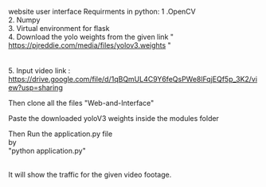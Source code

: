 website user interface
Requirments in python:
  1 .OpenCV </br>
  2. Numpy </br>
  3. Virtual environment for flask</br>
  4. Download the yolo weights from the given link " https://pjreddie.com/media/files/yolov3.weights "</br></br></br>
  5. Input video link : https://drive.google.com/file/d/1qBQmUL4C9Y6feQsPWe8lFqjEQf5p_3K2/view?usp=sharing

Then clone all the files  "Web-and-Interface" </br>

Paste the downloaded yoloV3 weights inside the modules folder</br>

Then Run the application.py file</br>
by</br>
"python application.py"</br></br>

It will show the traffic for the given video footage.</br></br>
